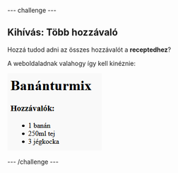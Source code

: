 \--- challenge \---

## Kihívás: Több hozzávaló

Hozzá tudod adni az összes hozzávalót a **receptedhez**?

A weboldaladnak valahogy így kell kinéznie:

![képernyőkép](images/recipe-more-ingredients.png)

\--- /challenge \---